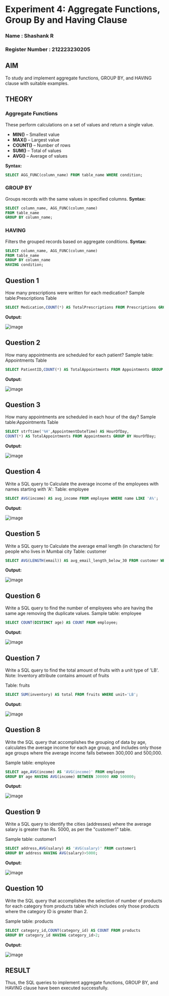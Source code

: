 # Experiment 4: Aggregate Functions, Group By and Having Clause

### Name : Shashank R
### Register Number : 212223230205

## AIM
To study and implement aggregate functions, GROUP BY, and HAVING clause with suitable examples.

## THEORY

### Aggregate Functions
These perform calculations on a set of values and return a single value.

- **MIN()** – Smallest value  
- **MAX()** – Largest value  
- **COUNT()** – Number of rows  
- **SUM()** – Total of values  
- **AVG()** – Average of values

**Syntax:**
```sql
SELECT AGG_FUNC(column_name) FROM table_name WHERE condition;
```
### GROUP BY
Groups records with the same values in specified columns.
**Syntax:**
```sql
SELECT column_name, AGG_FUNC(column_name)
FROM table_name
GROUP BY column_name;
```
### HAVING
Filters the grouped records based on aggregate conditions.
**Syntax:**
```sql
SELECT column_name, AGG_FUNC(column_name)
FROM table_name
GROUP BY column_name
HAVING condition;
```
**Question 1**
---
How many prescriptions were written for each medication?
Sample table:Prescriptions Table

```sql
SELECT Medication,COUNT(*) AS TotalPrescriptions FROM Prescriptions GROUP BY Medication;
```

**Output:**

![image](https://github.com/user-attachments/assets/33eca2bd-8e56-4500-8273-b62f43eb6200)

**Question 2**
--
How many appointments are scheduled for each patient?
Sample table: Appointments Table

```sql
SELECT PatientID,COUNT(*) AS TotalAppointments FROM Appointments GROUP BY PatientID;
```

**Output:**

![image](https://github.com/user-attachments/assets/320c3321-98ef-42e9-8fc8-8e4316548b0e)



**Question 3**
---
How many appointments are scheduled in each hour of the day?
Sample table:Appointments Table

```sql
SELECT strftime('%H',AppointmentDateTime) AS HourOfDay,
COUNT(*) AS TotalAppointments FROM Appointments GROUP BY HourOfDay;
```

**Output:**

![image](https://github.com/user-attachments/assets/9cb88d9a-428f-4b10-bced-c0e8bd94fa25)


**Question 4**
---
Write a SQL query to Calculate the average income of the employees with names starting with 'A': 
Table: employee

```sql
SELECT AVG(income) AS avg_income FROM employee WHERE name LIKE 'A%';
```

**Output:**

![image](https://github.com/user-attachments/assets/34a737bb-48cd-40ee-90c1-ebff0645244e)


**Question 5**
---
Write a SQL query to Calculate the average email length (in characters) for people who lives in Mumbai city
Table: customer

```sql
SELECT AVG(LENGTH(email)) AS avg_email_length_below_30 FROM customer WHERE city="Mumbai";
```

**Output:**

![image](https://github.com/user-attachments/assets/3bdd895b-fc92-468a-81b3-3ec39f0f8f9b)


**Question 6**
---
Write a SQL query to find the number of employees who are having the same age removing the duplicate values.
Sample table: employee

```sql
SELECT COUNT(DISTINCT age) AS COUNT FROM employee;
```

**Output:**

![image](https://github.com/user-attachments/assets/93209a82-d5ab-4445-87d7-94db9d6e978a)


**Question 7**
---
Write a SQL query to find the total amount of fruits with a unit type of 'LB'.
Note: Inventory attribute contains amount of fruits

Table: fruits
```sql
SELECT SUM(inventory) AS total FROM fruits WHERE unit='LB';
```

**Output:**

![image](https://github.com/user-attachments/assets/42854056-b20b-4908-a1af-a2cd0f35be5b)


**Question 8**
---
Write the SQL query that accomplishes the grouping of data by age, calculates the average income for each age group, and includes only those age groups where the average income falls between 300,000 and 500,000.

Sample table: employee

```sql
SELECT age,AVG(income) AS 'AVG(income)' FROM employee
GROUP BY age HAVING AVG(income) BETWEEN 300000 AND 500000;
```

**Output:**

![image](https://github.com/user-attachments/assets/f2d65799-a485-423d-b7e2-eb3090cec963)


**Question 9**
---
Write a SQL query to identify the cities (addresses) where the average salary is greater than Rs. 5000, as per the "customer1" table.

Sample table: customer1

```sql
SELECT address,AVG(salary) AS 'AVG(salary)' FROM customer1
GROUP BY address HAVING AVG(salary)>5000;
```

**Output:**

![image](https://github.com/user-attachments/assets/53d9ddee-2737-4919-ae92-3f7816b5dca7)


**Question 10**
---
Write the SQL query that accomplishes the selection of number of products for each category from products table which includes only those products where the category ID is greater than 2.

Sample table: products

```sql
SELECT category_id,COUNT(category_id) AS COUNT FROM products
GROUP BY category_id HAVING category_id>2;
```

**Output:**

![image](https://github.com/user-attachments/assets/42ea05e7-ae5d-4fc4-8797-a3ae3d84bcce)



## RESULT
Thus, the SQL queries to implement aggregate functions, GROUP BY, and HAVING clause have been executed successfully.
